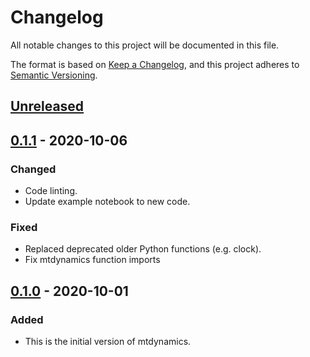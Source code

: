 # Changelog

All notable changes to this project will be documented in this file.

The format is based on [Keep a Changelog](https://keepachangelog.com/en/1.0.0/),
and this project adheres to [Semantic Versioning](https://semver.org/spec/v2.0.0.html).

## [Unreleased]

## [0.1.1] - 2020-10-06

### Changed

- Code linting.
- Update example notebook to new code.

### Fixed

- Replaced deprecated older Python functions (e.g. clock).
- Fix mtdynamics function imports

## [0.1.0] - 2020-10-01

### Added

- This is the initial version of mtdynamics.

[Unreleased]: https://github.com/florian-huber/mtdynamics/compare/0.1.1...HEAD
[0.1.1]: https://github.com/florian-huber/mtdynamics/compare/0.1.0...0.1.1
[0.1.0]: https://github.com/florian-huber/mtdynamics/releases/tag/0.1.0
